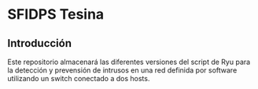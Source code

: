 # SFIDPS Tesina
## Introducción
Este repositorio almacenará las diferentes versiones del script de Ryu para la detección y prevensión de intrusos en una red definida por software utilizando un switch conectado a dos hosts.
